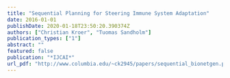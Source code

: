 ```yaml
---
title: "Sequential Planning for Steering Immune System Adaptation"
date: 2016-01-01
publishDate: 2020-01-18T23:50:20.390374Z
authors: ["Christian Kroer", "Tuomas Sandholm"]
publication_types: ["1"]
abstract: ""
featured: false
publication: "*IJCAI*"
url_pdf: "http://www.columbia.edu/~ck2945/papers/sequential_bionetgen.pdf"
---
```


